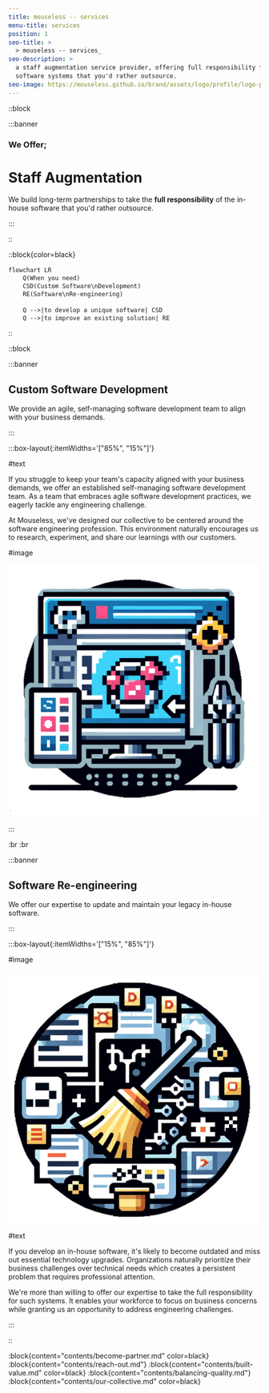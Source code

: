 ```yaml
---
title: mouseless -- services
menu-title: services
position: 1
seo-title: >
  > mouseless -- services_
seo-description: >
  a staff augmentation service provider, offering full responsibility for
  software systems that you'd rather outsource.
seo-image: https://mouseless.github.io/brand/assets/logo/profile/logo-profile-mark-primary-500px.png
---
```


::block

:::banner

### We Offer;
# Staff Augmentation

We build long-term partnerships to take the __full responsibility__ of the
in-house software that you'd rather outsource.

:::

::

::block{color=black}

```mermaid
flowchart LR
    Q(When you need)
    CSD(Custom Software\nDevelopment)
    RE(Software\nRe-engineering)

    Q -->|to develop a unique software| CSD
    Q -->|to improve an existing solution| RE
```

::

::block

:::banner

## Custom Software Development

We provide an agile, self-managing software development team to align with your
business demands.

:::

:::box-layout{:itemWidths='["85%", "15%"]'}

#text

If you struggle to keep your team's capacity aligned with your business demands,
we offer an established self-managing software development team. As a team that
embraces agile software development practices, we eagerly tackle any engineering
challenge.

At Mouseless, we've designed our collective to be centered around the software
engineering profession. This environment naturally encourages us to research,
experiment, and share our learnings with our customers.

#image

![Custom Software Development](images/services/csd.png)

:::

:br
:br

:::banner

## Software Re-engineering

We offer our expertise to update and maintain your legacy in-house software.

:::

:::box-layout{:itemWidths='["15%", "85%"]'}

#image

![Software Re-engineering](images/services/sr.png)

#text

If you develop an in-house software, it's likely to become outdated and miss out
essential technology upgrades. Organizations naturally prioritize their business
challenges over technical needs which creates a persistent problem that requires
professional attention.

We're more than willing to offer our expertise to take the full responsibility
for such systems. It enables your workforce to focus on business concerns while
granting us an opportunity to address engineering challenges.

:::

::

:block{content="contents/become-partner.md" color=black}
:block{content="contents/reach-out.md"}
:block{content="contents/built-value.md" color=black}
:block{content="contents/balancing-quality.md"}
:block{content="contents/our-collective.md" color=black}
